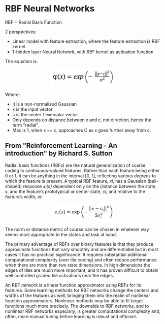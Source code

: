 # RBF Neural Networks

RBF = Radial Basis Function

2 perspectives:
+ Linear model with feature extraction, where the feature extraction is RBF
kernel
+ 1-hidden layer Neural Network, with RBF kernel as activation function

The equation is:

<p align="center">
<img
src="https://github.com/vdouet/Reinforcement-Learning/blob/master/03%20-%20Advanced%20AI%20-%20Deep%20Reinforcement%20Learning%20in%20Python/Images/RBF_function.png"
alt="RBF function" title="RBF function" width="204" height="60" />
</p>

Where:
+ It is a non-normalized Gaussian
+ x is the input vector
+ c is the center / exemplar vector
+ Only depends on distance between x and c, not direction, hence the term 
"radial".
+ Max is 1, when x == c, approaches O as x goes further away from c.

## From "Reinforcement Learning - An introduction" by Richard S. Sutton

Radial basis functions (RBFs) are the natural generalization of coarse coding 
to continuous-valued features. Rather than each feature being either 0 or 1, it
can be anything in the interval [0, 1], reflecting various *degrees* to which 
the feature is present. A typical RBF feature, *xi*, has a Gaussian 
(bell-shaped) response *xi(s)* dependent only on the distance between the 
state, *s*, and the feature’s prototypical or center state, *ci*, and relative 
to the feature’s width, *σi*:

<p align="center">
<img
src="https://github.com/vdouet/Reinforcement-Learning/blob/master/02%20-%20Reinforcement%20Learning%20Specialization%20-%20Alberta%20University%20/Images/rbf.png"
alt="Update rule" title="Update rule" width="199" height="58" />
</p>

The norm or distance metric of course can be chosen in whatever way seems most 
appropriate to the states and task at hand.

The primary advantage of RBFs over binary features is that they produce 
approximate functions that vary smoothly and are differentiable but in most 
cases it has no practical significance. It requires substantial additional 
computational complexity (over tile coding) and often reduce performance when 
there are more than two state dimensions. In high dimensions the edges of tiles
are much more important, and it has proven difficult to obtain well controlled 
graded tile activations near the edges.

An RBF *network* is a linear function approximator using RBFs for its features.
Some learning methods for RBF networks change the centers and widths of the 
features as well, bringing them into the realm of nonlinear function 
approximators. Nonlinear methods may be able to fit target functions much more 
precisely. The downside to RBF networks, and to nonlinear RBF networks 
especially, is greater computational complexity and, often, more manual tuning 
before learning is robust and efficient.
